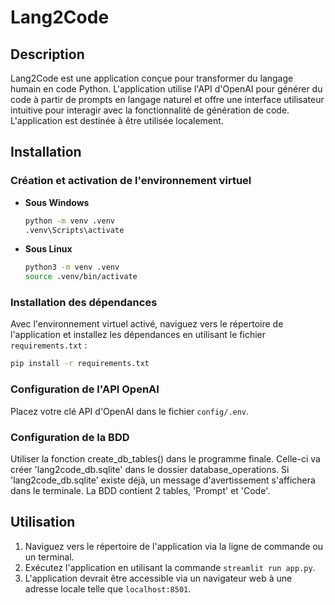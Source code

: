 
# Lang2Code

## Description
Lang2Code est une application conçue pour transformer du langage humain en code Python. L'application utilise l'API d'OpenAI pour générer du code à partir de prompts en langage naturel et offre une interface utilisateur intuitive pour interagir avec la fonctionnalité de génération de code. L'application est destinée à être utilisée localement.

## Installation

### Création et activation de l'environnement virtuel

- **Sous Windows**
  ```bash
  python -m venv .venv
  .venv\Scripts\activate
  ```

- **Sous Linux**
  ```bash
  python3 -m venv .venv
  source .venv/bin/activate
  ```

### Installation des dépendances
Avec l'environnement virtuel activé, naviguez vers le répertoire de l'application et installez les dépendances en utilisant le fichier `requirements.txt` :
   ```bash
   pip install -r requirements.txt
   ```

### Configuration de l'API OpenAI
Placez votre clé API d'OpenAI dans le fichier `config/.env`.

### Configuration de la BDD
Utiliser la fonction create_db_tables() dans le programme finale. Celle-ci va créer 'lang2code_db.sqlite' dans le dossier database_operations. Si 'lang2code_db.sqlite' existe déjà, un message d'avertissement s'affichera dans le terminale. La BDD contient 2 tables, 'Prompt' et 'Code'.

## Utilisation
1. Naviguez vers le répertoire de l'application via la ligne de commande ou un terminal.
2. Exécutez l'application en utilisant la commande `streamlit run app.py`.
3. L'application devrait être accessible via un navigateur web à une adresse locale telle que `localhost:8501`.
